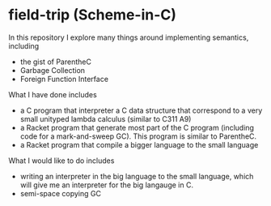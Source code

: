 # field-trip (Scheme-in-C)

In this repository I explore many things around implementing semantics, including
* the gist of ParentheC
* Garbage Collection
* Foreign Function Interface

What I have done includes
* a C program that interpreter a C data structure that correspond to a very small unityped lambda calculus (similar to C311 A9)
* a Racket program that generate most part of the C program (including code for a mark-and-sweep GC). This program is similar to ParentheC.
* a Racket program that compile a bigger language to the small language

What I would like to do includes
* writing an interpreter in the big language to the small language, which will give me an interpreter for the big langauge in C.
* semi-space copying GC
